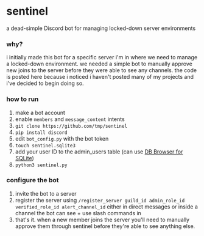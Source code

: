 # sentinel
a dead-simple Discord bot for managing locked-down server environments

### why?
i initially made this bot for a specific server i'm in where we need to manage a locked-down environment. we needed a simple bot to manually approve new joins to the server before they were able to see any channels. the code is posted here because i noticed i haven't posted many of my projects and i've decided to begin doing so.

### how to run
1. make a bot account
2. enable `members` and `message_content` intents
3. `git clone https://github.com/tmp/sentinel`
4. `pip install discord`
5. edit `bot_config.py` with the bot token
6. `touch sentinel.sqlite3`
7. add your user ID to the admin_users table (can use [DB Browser for SQLite](https://sqlitebrowser.org/))
8. `python3 sentinel.py`

### configure the bot
1. invite the bot to a server
2. register the server using `/register_server guild_id admin_role_id verified_role_id alert_channel_id` either in direct messages or inside a channel the bot can see + use slash commands in
3. that's it. when a new member joins the server you'll need to manually approve them through sentinel before they're able to see anything else.
